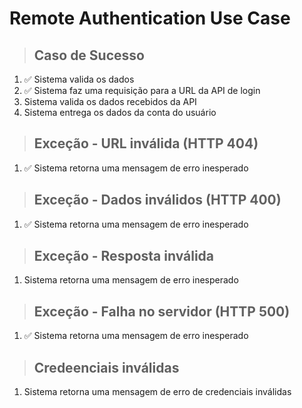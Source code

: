 # Remote Authentication Use Case

> ## Caso de Sucesso

1. ✅ Sistema valida os dados
2. ✅ Sistema faz uma requisição para a URL da API de login
3. Sistema valida os dados recebidos da API
4. Sistema entrega os dados da conta do usuário

> ## Exceção - URL inválida (HTTP 404)

1. ✅ Sistema retorna uma mensagem de erro inesperado

> ## Exceção - Dados inválidos (HTTP 400)

1. ✅ Sistema retorna uma mensagem de erro inesperado

> ## Exceção - Resposta inválida

1. Sistema retorna uma mensagem de erro inesperado

> ## Exceção - Falha no servidor (HTTP 500)

1. ✅ Sistema retorna uma mensagem de erro inesperado

> ## Credeenciais inválidas

1. Sistema retorna uma mensagem de erro de credenciais inválidas
